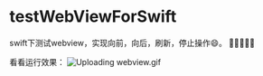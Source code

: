 # testWebViewForSwift
swift下测试webview，实现向前，向后，刷新，停止操作:smile:。
:clap::clap::clap::clap::clap:

看看运行效果：
![Uploading webview.gif]()
